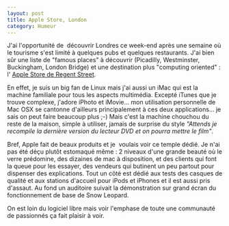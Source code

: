 ```yaml
---
layout: post
title: Apple Store, London
category: Humeur
---
```


J'ai l'opportunité de  découvrir Londres ce week-end après une semaine où
le tourisme s'est limité à quelques pubs et quelques restaurants. <!-- more -->J'ai bien
sûr une liste de "famous places" à découvrir (Picadilly, Westminster,
Buckingham, London Bridge) et une destination plus "computing oriented" : l'
[Apple Store de Regent Street](http://www.apple.com/uk/retail/regentstreet/).

En effet, je suis un big fan de Linux mais j'ai aussi un iMac qui est la machine
familiale pour tous les aspects multimédia. Excepté iTunes que je trouve
complexe, j'adore iPhoto et iMovie... mon utilisation personnelle de Mac OSX se
cantonne d'ailleurs principalement à ces deux applications... je sais on peut
faire beaucoup plus ;-) Mais c'est la machine chouchou du reste de la maison,
simple à utiliser, jamais de surprise du style *"Attends je recompile la
dernière version du lecteur DVD et on pourra mettre le film"*.

Bref, Apple fait de beaux produits et je  voulais voir ce temple dédié. Je
n'ai pas été déçu plutôt estomaqué même : 2 niveaux d'une grande beauté
où le verre prédomine, des dizaines de mac à disposition, et des clients qui
font la queue pour les essayer, des vendeurs qui butinent un peu partout pour
dispenser des explications. Tout un côté est dédié aux tests des casques de
qualité et aux stations d'accueil pour iPods et iPhones et il est aussi pris
d'assaut. Au fond un auditoire suivait la démonstration sur grand écran du
fonctionnement de base de Snow Leopard.

On est loin du logiciel libre mais voir l'emphase de toute une communauté de
passionnés ça fait plaisir à voir.